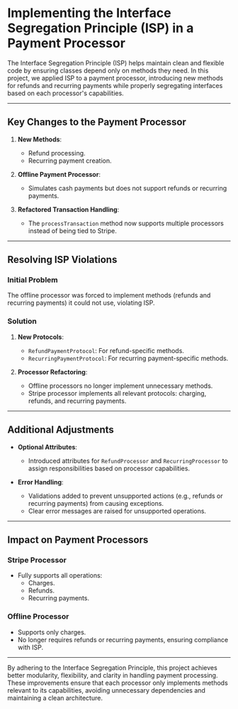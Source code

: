 # Implementing the Interface Segregation Principle (ISP) in a Payment Processor

The Interface Segregation Principle (ISP) helps maintain clean and flexible code by ensuring classes depend only on methods they need. In this project, we applied ISP to a payment processor, introducing new methods for refunds and recurring payments while properly segregating interfaces based on each processor's capabilities.

---

## **Key Changes to the Payment Processor**

1. **New Methods**:
   - Refund processing.
   - Recurring payment creation.

2. **Offline Payment Processor**:
   - Simulates cash payments but does not support refunds or recurring payments.

3. **Refactored Transaction Handling**:
   - The `processTransaction` method now supports multiple processors instead of being tied to Stripe.

---

## **Resolving ISP Violations**

### **Initial Problem**
The offline processor was forced to implement methods (refunds and recurring payments) it could not use, violating ISP.

### **Solution**
1. **New Protocols**:
   - `RefundPaymentProtocol`: For refund-specific methods.
   - `RecurringPaymentProtocol`: For recurring payment-specific methods.

2. **Processor Refactoring**:
   - Offline processors no longer implement unnecessary methods.
   - Stripe processor implements all relevant protocols: charging, refunds, and recurring payments.

---

## **Additional Adjustments**

- **Optional Attributes**:
  - Introduced attributes for `RefundProcessor` and `RecurringProcessor` to assign responsibilities based on processor capabilities.

- **Error Handling**:
  - Validations added to prevent unsupported actions (e.g., refunds or recurring payments) from causing exceptions.
  - Clear error messages are raised for unsupported operations.

---

## **Impact on Payment Processors**

### **Stripe Processor**
- Fully supports all operations:
  - Charges.
  - Refunds.
  - Recurring payments.

### **Offline Processor**
- Supports only charges.
- No longer requires refunds or recurring payments, ensuring compliance with ISP.

---

By adhering to the Interface Segregation Principle, this project achieves better modularity, flexibility, and clarity in handling payment processing. These improvements ensure that each processor only implements methods relevant to its capabilities, avoiding unnecessary dependencies and maintaining a clean architecture.
